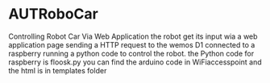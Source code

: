 # AUTRoboCar
Controlling Robot Car Via Web Application
the robot get its input wia a web application page sending a HTTP request to the wemos D1 connected to a raspberry running a python code to control the robot.
the Python code for raspberry is floosk.py
you can find the arduino code in WiFiaccesspoint
and the html is in templates folder
